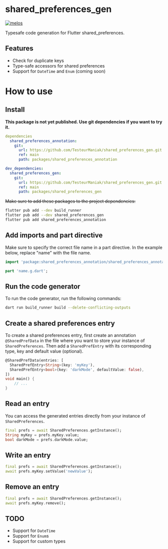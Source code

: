 # shared_preferences_gen

[![melos](https://img.shields.io/badge/maintained%20with-melos-f700ff.svg)](https://github.com/invertase/melos)

Typesafe code generation for Flutter shared_preferences.

## Features

* Check for duplicate keys
* Type-safe accessors for shared preferences
* Support for `DateTime` and `Enum` (coming soon)

# How to use

## Install

**This package is not yet published. Use git dependencies if you want to try it.**

```yaml
dependencies
  shared_preferences_annotation:
    git:
      url: https://github.com/TesteurManiak/shared_preferences_gen.git
      ref: main
      path: packages/shared_preferences_annotation

dev_dependencies:
  shared_preferences_gen:
    git:
      url: https://github.com/TesteurManiak/shared_preferences_gen.git
      ref: main
      path: packages/shared_preferences_gen
```

~~Make sure to add these packages to the project dependencies:~~

```sh
flutter pub add --dev build_runner
flutter pub add --dev shared_preferences_gen
flutter pub add shared_preferences_annotation
```

## Add imports and part directive

Make sure to specify the correct file name in a part directive. In the example below, replace "name" with the file name.

```dart
import 'package:shared_preferences_annotation/shared_preferences_annotation.dart';

part 'name.g.dart';
```

## Run the code generator

To run the code generator, run the following commands:

```sh
dart run build_runner build --delete-conflicting-outputs
```

## Create a shared preferences entry

To create a shared preferences entry, first create an annotation `@SharedPrefData` in the file where you want to store your instance of `SharedPreferences`. Then add a `SharedPrefEntry` with its corresponding type, key and default value (optional).

```dart
@SharedPrefData(entries: [
  SharedPrefEntry<String>(key: 'myKey'),
  SharedPrefEntry<bool>(key: 'darkMode', defaultValue: false),
])
void main() {
    // ...
}
```

## Read an entry

You can access the generated entries directly from your instance of `SharedPreferences`.

```dart
final prefs = await SharedPreferences.getInstance();
String myKey = prefs.myKey.value;
bool darkMode = prefs.darkMode.value;
```

## Write an entry

```dart
final prefs = await SharedPreferences.getInstance();
await prefs.myKey.setValue('newValue');
```

## Remove an entry

```dart
final prefs = await SharedPreferences.getInstance();
await prefs.myKey.remove();
```

## TODO

* Support for `DateTime`
* Support for `Enum`s
* Support for custom types